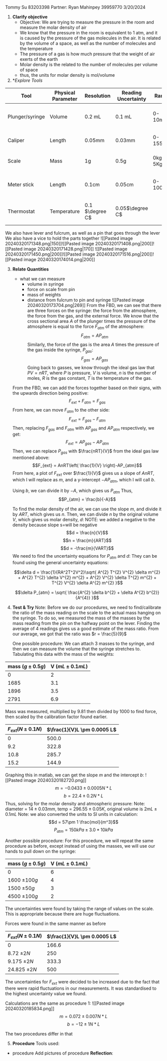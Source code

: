 
Tommy Su 83203398
Partner: Ryan Mahinpey 39959770
3/20/2024

1. **Clarify objective**
	- Objective: We are trying to measure the pressure in the room and measure the molar density of air
	- We know that the pressure in the room is equivalent to 1 atm, and it is caused by the pressure of the gas molecules in the air. It is related by the volume of a space, as well as the number of molecules and the temperature
	- The pressure of a gas is how much pressure that the weight of air exerts of the earth
	- Molar density is the related to the number of molecules per volume of space
	- thus, the units for molar density is mol/volume
2. **Explore Tools*

| Tool            | Physical Parameter | Resolution      | Reading Uncertainty | Range   | Usage                                         |
| --------------- | ------------------ | --------------- | ------------------- | ------- | --------------------------------------------- |
| Plunger/syringe | Volume             | 0.2 mL          | 0.1 mL              | 0-10mL  | To measure the volume of fluid in the syringe |
| Caliper         | Length             | 0.05mm          | 0.03mm              | 0-155mm | To measure the length of objects              |
| Scale           | Mass               | 1g              | 0.5g                | 0kg-5Kg | To measure the mass of objects                |
| Meter stick     | Length             | 0.1cm           | 0.05cm              | 0-100cm | To measure longer lengths of objects          |
| Thermostat      | Temperature        | 0.1 $\degree C$ | 0.05$\degree C$     |         | To measure the temperature of the room        |
We also have lever and fulcrum, as well as a pin that goes through the lever
We also have a vice to hold the parts together
![[Pasted image 20240320171348.png|150]]![[Pasted image 20240320171408.png|200]]![[Pasted image 20240320171428.png|170]]
![[Pasted image 20240320171450.png|200]]![[Pasted image 20240320171516.png|200]]![[Pasted image 20240320174014.png|200]]



3. **Relate Quantities**
	- what we can measure
		- volume in syringe
		- force on scale from pin
		- mass of weights
		- distance from fulcrum to pin and syringe
	![[Pasted image 20240320173704.png|269]]
	From the FBD, we can see that there are three forces on the syringe: the force from the atmosphere, the force from the gas, and the external force.
	We know that the cross sectional area $A$ of the plunger times the pressure of the atmosphere is equal to the force $F_{atm}$ of the atmosphere:
	$$F_{atm} = AP_{atm}$$
	Similarly, the force of the gas is the area $A$ times the pressure of the gas inside the syringe, $P_{gas}$:
	$$F_{gas} = AP_{gas}$$
	Going back to gasses, we know through the ideal gas law that $PV = nRT$, where $P$ is pressure, $V$ is volume, $n$ is the number of moles, $R$ is the gas constant, $T$ is the temperature of the gas.

	From the FBD, we can add the forces together based on their signs, with the upwards direction being positive:
	$$F_{ext}+F_{atm}=F_{gas}$$
	From here, we can move $F_{atm}$ to the other side:
	$$F_{ext} = F_{gas} - F_{atm}$$
	Then, replacing $F_{gas}$ and $F_{atm}$ with $AP_{gas}$ and $AP_{atm}$ respectively, we get:
	$$F_{ext} = AP_{gas}-AP_{atm}$$
	Then, we can replace $P_{gas}$ with $\frac{nRT}{V}$ from the ideal gas law mentioned above:
	$$F_{ext} = AnRT\left( \frac{1}{V} \right)-AP_{atm}$$
	From here, a plot of $F_{ext}$ over $\frac{1}{V}$ gives us a slope of $AnRT$, which I will replace as $m$, and a y-intercept $-AP_{atm}$, which I will call $b$.

	Using $b$, we can divide it by $-A$, which gives us $P_{atm}$
	Thus, $$P_{atm} = \frac{b}{-A}$$


	To find the molar density of the air, we can use the slope $m$, and divide it by $ART$, which gives us $n$. Then, we can divide $n$ by the original volume $V$, which gives us molar density, $d$: NOTE: we added a negative to the density because slope s=will be negative
	$$d = \frac{n}{V}$$
	$$n = \frac{m}{ART}$$
	$$d = -\frac{m}{VART}$$
	We need to find the uncertainty equations for $P_{atm}$ and $d$:
	They can be found using the general uncertainty equations:
	
	$$\delta d = \frac{1}{RA^2T^2V^2}\sqrt{ A^{2} T^{2} V^{2} \delta m^{2} + A^{2} T^{2} \delta V^{2} m^{2} + A^{2} V^{2} \delta T^{2} m^{2} + T^{2} V^{2} \delta A^{2} m^{2} }$$
	
	$$\delta P_{atm} = \sqrt{ \frac{A^{2} \delta b^{2} + \delta A^{2} b^{2}}{A^{4}} }$$
4. **Test & Try**
	Note: Before we do our procedures, we need to find/calibrate the ratio of the mass reading on the scale to the actual mass hanging on the syringe. To do so, we measured the mass of the masses by the mass reading from the pin on the halfway point on the lever. Finding the average of 4 readings gives us a good estimate of the mass ratio. From our average, we got that the ratio was $r = \frac{5}{9}$

	One possible procedure:
	We can attach 3 masses to the syringe, and then we can measure the volume that the syringe stretches to. Tabulating this data with the mass of the weights:
	
| **mass  ($g \pm 0.5g$)** | V ($mL \pm 0.1mL$) |
| ------------------------ | ------------------ |
| 0                        | 2                  |
| 1685                     | 3.1                |
| 1896                     | 3.5                |
| 2791                     | 6.9                |
Mass was measured, multiplied by 9.81 then divided by 1000 to find force, then scaled by the calibration factor found earlier.

| $F_{ext} (N \pm 0.1N$) | $\frac{1}{V}L \pm 0.0005 L$ |
| ---------------------- | --------------------------- |
| 0                      | 500.0                       |
| 9.2                    | 322.8                       |
| 10.8                   | 285.7                       |
| 15.2                   | 144.9                       |
Graphing this in matlab, we can get the slope $m$ and the intercept $b$:
![[Pasted image 20240320182720.png]]
$$m = -0.0433 \pm 0.0005 N*L$$
$$b = 22.4 \pm 0.2 N*L$$
Thus, solving for the molar density and atmospheric pressure:
Note: diameter = $14 \pm 0.03 mm$, temp = $296.55 \pm 0.05  K$, original volume is $2mL \pm 0.1 mL$
Note: we also converted the units to SI units in calculation:
$$d = 57\pm 1 \frac{mol}{m^3}$$
$$P_{atm} = 150kPa \pm 3.0*10 kPa$$

Another possible procedure:
For this procedure, we will repeat the same procedure as before, except instead of using the masses, we will use our hands to pull down on the syringe:

| **mass  ($g \pm 0.5g$)** | V ($mL \pm 0.1mL$) |
| ------------------------ | ------------------ |
| 0                        | 6                  |
| 1600 $\pm 100g$          | 4                  |
| 1500 $\pm 50g$           | 3                  |
| 4500 $\pm 100g$          | 2                  |
The uncertainties were found by taking the range of values on the scale. This is appropriate because there are huge fluctuations.

Forces were found in the same manner as before

| $F_{ext} (N \pm 0.1N$) | $\frac{1}{V}L \pm 0.0005 L$ |
| ---------------------- | --------------------------- |
| 0                      | 166.6                       |
| 8.72 $\pm 2N$          | 250                         |
| 9.175 $\pm 2N$         | 333.3                       |
| 24.825 $\pm 2N$        | 500                         |
The uncertainties for $F_{ext}$ were decided to be increased due to the fact that there were rapid fluctuations in our measurements. It was standardised to the highest uncertainty value we found.

Calculations are the same as procedure 1:
![[Pasted image 20240320185834.png]]
$$m = 0.072 \pm 0.007 N*L$$
$$b = -12 \pm 1 N*L$$
$$$$


The two procedures differ in that


5. **Procedure**
Tools used:
- procedure
Add pictures of procedure
	**Reflection**:
		
